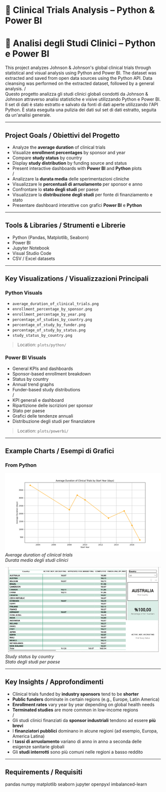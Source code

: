 # 🧪 Clinical Trials Analysis – Python & Power BI  
# 🧪 Analisi degli Studi Clinici – Python e Power BI

This project analyzes Johnson & Johnson's global clinical trials through statistical and visual analysis using Python and Power BI. The dataset was extracted and saved from open data sources using the Python API. Data cleansing was performed on the extracted dataset, followed by a general analysis.
/  
Questo progetto analizza gli studi clinici globali condotti da Johnson & Johnson attraverso analisi statistiche e visive utilizzando Python e Power BI. Il set di dati è stato estratto e salvato da fonti di dati aperte utilizzando l'API Python. È stata eseguita una pulizia dei dati sul set di dati estratto, seguita da un'analisi generale.

---

##  Project Goals / Obiettivi del Progetto

- Analyze the **average duration** of clinical trials  
- Visualize **enrollment percentages** by sponsor and year  
- Compare **study status** by country  
- Display **study distribution** by funding source and status  
- Present interactive dashboards with **Power BI** and **Python** plots  
/
- Analizzare la **durata media** delle sperimentazioni cliniche
- Visualizzare le **percentuali di arruolamento** per sponsor e anno
- Confrontare lo **stato degli studi** per paese
- Visualizzare la **distribuzione degli studi** per fonte di finanziamento e stato
- Presentare dashboard interattive con grafici **Power BI** e **Python**

---

##  Tools & Libraries / Strumenti e Librerie

- Python (Pandas, Matplotlib, Seaborn)  
- Power BI  
- Jupyter Notebook  
- Visual Studio Code  
- CSV / Excel datasets  

---

##  Key Visualizations / Visualizzazioni Principali

###  Python Visuals

- `average_duration_of_clinical_trials.png`  
- `enrollment_percentage_by_sponsor.png`  
- `enrollment_percentage_by_year.png`  
- `percentage_of_studies_by_country.png`  
- `percentage_of_study_by_funder.png`  
- `percentage_of_study_by_status.png`  
- `study_status_by_country.png`

> Location: `plots/python/`

###  Power BI Visuals

- General KPIs and dashboards  
- Sponsor-based enrollment breakdown  
- Status by country  
- Annual trend graphs  
- Funder-based study distributions  
/
- KPI generali e dashboard
- Ripartizione delle iscrizioni per sponsor
- Stato per paese
- Grafici delle tendenze annuali
- Distribuzione degli studi per finanziatore

> Location: `plots/powerbi/`

---

##  Example Charts / Esempi di Grafici

###  From Python

![Average Duration](clinical_trial_analysis/plots/average_duration_of_clinical_trials.png)  
*Average duration of clinical trials*  
*Durata media degli studi clinici*

![Status by Country](clinical_trial_analysis/plots/study_status_by_country.png)  
*Study status by country*  
*Stato degli studi per paese*

---

##  Key Insights / Approfondimenti

- Clinical trials funded by **industry sponsors** tend to be **shorter**  
- **Public funders** dominate in certain regions (e.g., Europe, Latin America)  
- **Enrollment rates** vary year by year depending on global health needs  
- **Terminated studies** are more common in low-income regions  
/
- Gli studi clinici finanziati da **sponsor industriali** tendono ad essere **più brevi**
- I **finanziatori pubblici** dominano in alcune regioni (ad esempio, Europa, America Latina)
- I **tassi di arruolamento** variano di anno in anno a seconda delle esigenze sanitarie globali
- Gli **studi interrotti** sono più comuni nelle regioni a basso reddito

---

## Requirements / Requisiti

pandas
numpy
matplotlib
seaborn
jupyter
openpyxl
imbalanced-learn

